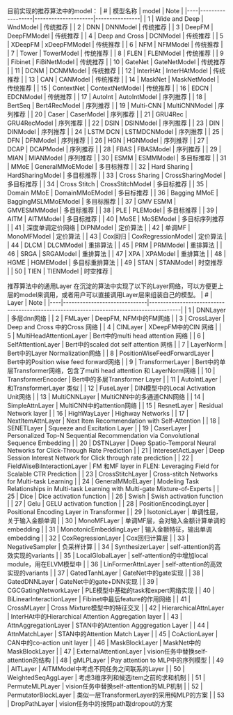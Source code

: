 目前实现的推荐算法中的model：
| #  | 模型名称         | model               | Note           |
|----|------------------|---------------------|----------------|
| 1  | Wide and Deep    | WndModel            | 传统推荐       |
| 2  | DNN              | DNNModel            | 传统推荐       |
| 3  | DeepFM           | DeepFMModel         | 传统推荐       |
| 4  | Deep and Cross   | DCNModel            | 传统推荐       |
| 5  | XDeepFM          | xDeepFMModel        | 传统推荐       |
| 6  | NFM              | NFMModel            | 传统推荐       |
| 7  | Tower            | TowerModel          | 传统推荐       |
| 8  | FLEN             | FLENModel           | 传统推荐       |
| 9  | Fibinet          | FiBiNetModel        | 传统推荐       |
| 10 | GateNet          | GateNetModel        | 传统推荐       |
| 11 | DCNM             | DCNMModel           | 传统推荐       |
| 12 | InterHAt         | InterHAtModel       | 传统推荐       |
| 13 | CAN              | CANModel            | 传统推荐       |
| 14 | MaskNet          | MaskNetModel        | 传统推荐       |
| 15 | ContextNet       | ContextNetModel     | 传统推荐       |
| 16 | EDCN             | EDCNModel           | 传统推荐       |
| 17 | AutoInt          | AutoIntModel        | 序列推荐       |
| 18 | BertSeq          | Bert4RecModel       | 序列推荐       |
| 19 | Multi-CNN        | MultiCNNModel       | 序列推荐       |
| 20 | Caser            | CaserModel          | 序列推荐       |
| 21 | GRU4Rec          | GRU4RecModel        | 序列推荐       |
| 22 | DSIN             | DSINModel           | 序列推荐       |
| 23 | DIN              | DINModel            | 序列推荐       |
| 24 | LSTM DCN         | LSTMDCNModel        | 序列推荐       |
| 25 | DFN              | DFNModel            | 序列推荐       |
| 26 | HGN              | HGNModel            | 序列推荐       |
| 27 | DCAP             | DCAPModel           | 序列推荐       |
| 28 | FBAS             | FBASModel           | 序列推荐       |
| 29 | MIAN             | MIANModel           | 序列推荐       |
| 30 | ESMM             | ESMMModel           | 多目标推荐     |
| 31 | MMoE             | GeneralMMoEModel    | 多目标推荐     |
| 32 | Hard Sharing     | HardSharingModel    | 多目标推荐     |
| 33 | Cross Sharing    | CrossSharingModel   | 多目标推荐     |
| 34 | Cross Stitch     | CrossStitchModel    | 多目标推荐     |
| 35 | Domain MMoE      | DomainMMoEModel     | 多目标推荐     |
| 36 | Bagging MMoE     | BaggingMSLMMoEModel | 多目标推荐     |
| 37 | GMV ESMM         | GMVESMMModel        | 多目标推荐     |
| 38 | PLE              | PLEModel            | 多目标推荐     |
| 39 | AITM             | AITMModel           | 多目标推荐     |
| 40 | MoSE             | MoSEModel           | 多目标序列推荐 |
| 41 | 深度单调定价网络 | DIPNModel           | 定价算法       |
| 42 | 单调MF           | MonoMFModel         | 定价算法       |
| 43 | Cox回归          | CoxRegressionModel  | 定价算法       |
| 44 | DLCM             | DLCMModel           | 重排算法       |
| 45 | PRM              | PRMModel            | 重排算法       |
| 46 | SRGA             | SRGAModel           | 重排算法       |
| 47 | XPA              | XPAModel            | 重排算法       |
| 48 | HGME             | HGMEModel           | 多目标重排算法 |
| 49 | STAN             | STANModel           | 时空推荐       |
| 50 | TIEN             | TIENModel           | 时空推荐       |

推荐算法中的通用Layer
在沉淀的算法中实现了以下的Layer网络，可以方便更上层的model来调用，或者用户可以直接调用Layer层来组装自己的模型。
| #  | Layer                        | Note                                                                                    |
|----|------------------------------|-----------------------------------------------------------------------------------------|
| 1  | DNNLayer                     | 多层dnn网络                                                                             |
| 2  | FMLayer                      | DeepFM, NFM中的FM网络                                                                   |
| 3  | CrossLayer                   | Deep and Cross 中的Cross 网络                                                           |
| 4  | CINLayer                     | XDeepFM中的CIN 网络                                                                     |
| 5  | MultiHeadAttentionLayer      | Bert中的multi head attention 网络                                                       |
| 6  | SelfAttentionLayer           | Bert中的scaled dot self attention 网络                                                  |
| 7  | LayerNorm                    | Bert中的Layer Normalization网络                                                         |
| 8  | PositionWiseFeedForwardLayer | Bert中的Position wise feed forward网络                                                  |
| 9  | TransformerLayer             | Bert中的单层Transformer网络，包含了multi head attention 和 LayerNorm网络                |
| 10 | TransformerEncoder           | Bert中的多层Transformer Layer                                                           |
| 11 | AutoIntLayer                 | 和TransformerLayer 类似                                                                 |
| 12 | FuseLayer                    | DIN模型中的Local Activation Unit网络                                                    |
| 13 | MultiCNNLayer                | MultiCNN中的多通道CNN网络                                                               |
| 14 | SimpleAttnLayer              | MultiCNN中的attention网络                                                               |
| 15 | ResnetLayer                  | Residual Network layer                                                                  |
| 16 | HighWayLayer                 | Highway Networks                                                                        |
| 17 | NextItemAttnLayer            | Next Item Recommendation with Self-Attention                                            |
| 18 | SENETLayer                   | Squeeze and Excitation Layer                                                            |
| 19 | CaserLayer                   | Personalized Top-N Sequential Recommendation via Convolutional   Sequence Embedding     |
| 20 | DSTNLayer                    | Deep Spatio-Temporal Neural Networks for Click-Through Rate   Prediction                |
| 21 | InteresetActLayer            | Deep Session Interest Network for Click through rate   prediction                       |
| 22 | FieldWiseBiInteractionLayer  | FM 和MF layer in FLEN: Leveraging Field for   Scalable CTR Prediction                   |
| 23 | CrossStitchLayer             | Cross-stitch Networks for Multi-task Learning                                           |
| 24 | GeneralMMoELayer             | Modeling Task Relationships in Multi-task Learning with   Multi-gate Mixture-of-Experts |
| 25 | Dice                         | Dice activation function                                                                |
| 26 | Swish                        | Swish activation function                                                               |
| 27 | Gelu                         | GELU activation function                                                                |
| 28 | PositionEncodingLayer        | Positional Encoding Layer in Transformer                                                |
| 29 | IsotonicLayer                | 单调性层，关于输入金额单调                                                              |
| 30 | MonoMFLayer                  | 单调MF层，会对输入金额计算单调的embedding                                               |
| 31 | MonotonicEmbeddingLayer      | 输入金额特征，输出单调embedding                                                         |
| 32 | CoxRegressionLayer           | Cox回归计算层                                                                           |
| 33 | NegativeSampler              | 负采样计算                                                                              |
| 34 | SynthesizerLayer             | self-attention的高效实现的variants                                                      |
| 35 | LocalGlobalLayer             | self-attention的中增加local module，用在ELVM模型中                                      |
| 36 | LinFormerAttnLayer           | self-attention的高效实现的variants                                                      |
| 37 | GatedTanhLayer               | GateNet中的gate实现                                                                     |
| 38 | GatedDNNLayer                | GateNet中的gate+DNN实现                                                                 |
| 39 | CGCGatingNetworkLayer        | PLE模型中基础的task和expert网络实现                                                     |
| 40 | BiLinearInteractionLayer     | Fibinet中最后feature的作用网络                                                          |
| 41 | CrossMLayer                  | Cross Mixture模型中的特征交叉                                                           |
| 42 | HierarchicalAttnLayer        | InterHAt中的Hierarchical Attention Aggregation layer                                    |
| 43 | AttnAggregationLayer         | STAN中的Attention Agggregation Layer                                                    |
| 44 | AttnMatchLayer               | STAN中的Attention Match Layer                                                           |
| 45 | CoActionLayer                | CAN中的co-action unit layer                                                             |
| 46 | MaskBlockLayer               | MaskNet中的MaskBlockLayer                                                               |
| 47 | ExternalAttentionLayer       | vision任务中替换self-attention的结构                                                    |
| 48 | gMLPLayer                    | Pay attention to MLP中的序列模型                                                        |
| 49 | AITLayer                     | AITMModel中考虑不同任务之间联系的Layer                                                  |
| 50 | WeightedSeqAggLayer          | 考虑3维序列和候选item之前的求和机制                                                     |
| 51 | PermuteMLPLayer              | vision任务中替换self-attention的MLP机制                                                 |
| 52 | PermutatorBlockLayer         | 类似一层TransformerLayer的采用纯MLP的方案                                               |
| 53 | DropPathLayer                | vision任务中的按照path取dropout的方案      